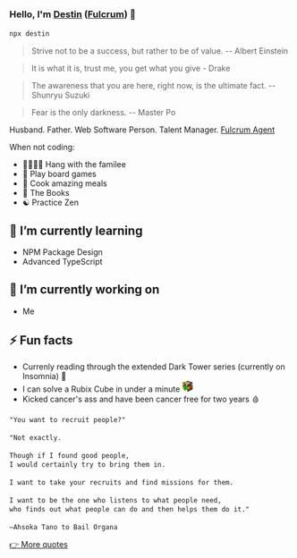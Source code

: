 ### Hello, I'm [Destin](https://destin.io) ([Fulcrum](https://starwars.fandom.com/wiki/Fulcrum)) 👋

```sh
npx destin
```

> Strive not to be a success, but rather to be of value. -- Albert Einstein

> It is what it is, trust me, you get what you give - Drake

> The awareness that you are here, right now, is the ultimate fact. -- Shunryu Suzuki

> Fear is the only darkness. -- Master Po

Husband. Father. Web Software Person. Talent Manager. [Fulcrum Agent](https://starwars.fandom.com/wiki/Fulcrum)

When not coding:
- 👨‍👩‍👦‍👦 Hang with the familee
- 🎲 Play board games
- 🍝 Cook amazing meals
- 📖 The Books
- ☯️ Practice Zen

## 🌱 I’m currently learning
- NPM Package Design
- Advanced TypeScript

## 🔭 I’m currently working on
- Me

## ⚡️ Fun facts
- Currenly reading through the extended Dark Tower series (currently on Insomnia) 👶
- I can solve a Rubix Cube in under a minute <img src='/cube.png' height='20px' alt='Rubix Cube Image' />
- Kicked cancer's ass and have been cancer free for two years 🩸

```
"You want to recruit people?"

"Not exactly. 

Though if I found good people, 
I would certainly try to bring them in. 

I want to take your recruits and find missions for them. 

I want to be the one who listens to what people need,
who finds out what people can do and then helps them do it."

―Ahsoka Tano to Bail Organa
```

[👉 More quotes](https://github.com/destinio/quotes)
